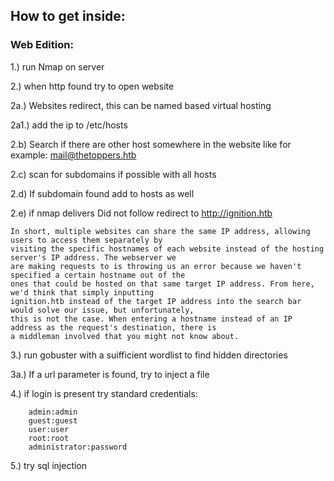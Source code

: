 ## How to get inside:

### Web Edition:

1.) run Nmap on server

2.) when http found try to open website

2a.) Websites redirect, this can be named based virtual hosting

2a1.) add the ip to /etc/hosts

2.b) Search if there are other host somewhere in the website like for example: mail@thetoppers.htb

2.c) scan for subdomains if possible with all hosts

2.d) If subdomain found add to hosts as well

2.e) if nmap delivers Did not follow redirect to http://ignition.htb
```
In short, multiple websites can share the same IP address, allowing users to access them separately by
visiting the specific hostnames of each website instead of the hosting server's IP address. The webserver we
are making requests to is throwing us an error because we haven't specified a certain hostname out of the
ones that could be hosted on that same target IP address. From here, we'd think that simply inputting
ignition.htb instead of the target IP address into the search bar would solve our issue, but unfortunately,
this is not the case. When entering a hostname instead of an IP address as the request's destination, there is
a middleman involved that you might not know about.
```

3.) run gobuster with a suifficient wordlist to find hidden directories

3a.) If a url parameter is found, try to inject a file

4.) if login is present try standard credentials:

```
    admin:admin
    guest:guest
    user:user
    root:root
    administrator:password
```

5.) try sql injection